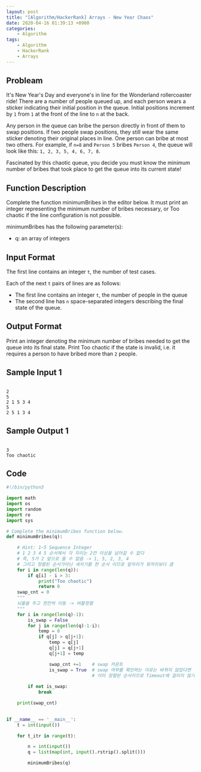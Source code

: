 ```yaml
---
layout: post
title: "[Algorithm/HackerRank] Arrays - New Year Chaos"
date: 2020-04-16 01:39:13 +0900
categories: 
    - Algorithm
tags:
    - Algorithm
    - HackerRank
    - Arrays
---
```


<!-- more -->


## Probleam
It's New Year's Day and everyone's in line for the Wonderland rollercoaster ride! There are a number of people queued up, and each person wears a sticker indicating their initial position in the queue. Initial positions increment by `1` from `1` at the front of the line to `n` at the back.

Any person in the queue can bribe the person directly in front of them to swap positions. If two people swap positions, they still wear the same sticker denoting their original places in line. One person can bribe at most two others. For example, if `n=8` and `Person 5` bribes `Person 4`, the queue will look like this: `1, 2, 3, 5, 4, 6, 7, 8`.

Fascinated by this chaotic queue, you decide you must know the minimum number of bribes that took place to get the queue into its current state!

## Function Description
Complete the function minimumBribes in the editor below. It must print an integer representing the minimum number of bribes necessary, or Too chaotic if the line configuration is not possible.

minimumBribes has the following parameter(s):

- q: an array of integers

## Input Format
The first line contains an integer `t`, the number of test cases.

Each of the next `t` pairs of lines are as follows:
- The first line contains an integer `t`, the number of people in the queue
- The second line has `n` space-separated integers describing the final state of the queue.

## Output Format
Print an integer denoting the minimum number of bribes needed to get the queue into its final state. Print Too chaotic if the state is invalid, i.e. it requires a person to have bribed more than `2` people.

## Sample Input 1
```

2
5
2 1 5 3 4
5
2 5 1 3 4
```


## Sample Output 1
```

3
Too chaotic
```


## Code

```python
#!/bin/python3

import math
import os
import random
import re
import sys

# Complete the minimumBribes function below.
def minimumBribes(q):

    # Hint: 1~5 Sequence Integer
    # 1 2 3 4 5 순서에서 각 자리는 2칸 이상을 넘어갈 수 없다
    # 즉, 5가 2 앞으로 올 수 없음 -> 1, 5, 2, 3, 4
    # 그리고 정렬된 순서가아닌 새치기를 한 순서 이므로 앞자리가 뒷자리보다 큼
    for i in range(len(q)):
        if q[i] - i > 3:
            print("Too chaotic")
            return 0
    swap_cnt = 0
    """
    뇌물을 주고 한칸씩 이동 -> 버블정렬
    """
    for i in range(len(q)-1):
        is_swap = False
        for j in range(len(q)-1-i):
            temp = 0
            if q[j] > q[j+1]:
                temp = q[j]
                q[j] = q[j+1]
                q[j+1] = temp

                swap_cnt +=1    # swap 카운트
                is_swap = True  # swap 여부를 확인하는 이유는 바뀌지 않았다면
                                # 이미 정렬된 순서이므로 Timeout에 걸리지 않기 위함.
        
        if not is_swap:
            break

    print(swap_cnt)
            

if __name__ == '__main__':
    t = int(input())

    for t_itr in range(t):

        n = int(input())
        q = list(map(int, input().rstrip().split()))

        minimumBribes(q)
```
